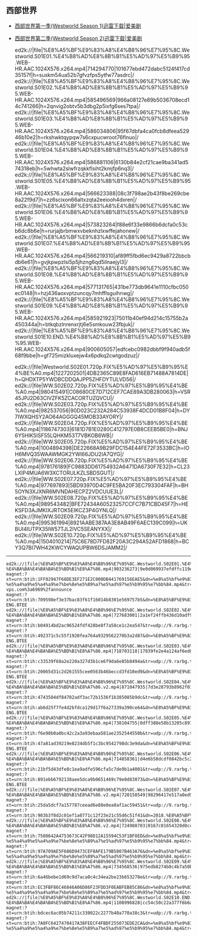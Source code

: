 ## 西部世界

* [西部世界第一季(Westworld Season 1)迅雷下载|爱美剧](https://22v.net/v/759/)
* [西部世界第二季(Westworld Season 2)迅雷下载|爱美剧](https://22v.net/v/3225/)

	ed2k://|file|%E8%A5%BF%E9%83%A8%E4%B8%96%E7%95%8C.Westworld.S01E01.%E4%B8%AD%E8%8B%B1%E5%AD%97%E5%B9%95.WEB-HR.AAC.1024X576.x264.mp4|714294770|101677ebd472dabc5124f417cd35157f|h=suskm54ua52b7gfvzfps5ytfw77asdrc|/
	ed2k://|file|%E8%A5%BF%E9%83%A8%E4%B8%96%E7%95%8C.Westworld.S01E02.%E4%B8%AD%E8%8B%B1%E5%AD%97%E5%B9%95.WEB-HR.AAC.1024X576.x264.mp4|585496569|966a08127e89b5036708ecd14c741266|h=2qnvig2obtv5b3dbg2p5ixfg6ses7tpa|/
	ed2k://|file|%E8%A5%BF%E9%83%A8%E4%B8%96%E7%95%8C.Westworld.S01E03.%E4%B8%AD%E8%8B%B1%E5%AD%97%E5%B9%95.WEB-HR.AAC.1024X576.x264.mp4|586034806|95f67dbfa4ca0fcb8dfeea52946b10e2|h=rkshwktqypqw7s6cxpucwroot76flnuo|/
	ed2k://|file|%E8%A5%BF%E9%83%A8%E4%B8%96%E7%95%8C.Westworld.S01E04.%E4%B8%AD%E8%8B%B1%E5%AD%97%E5%B9%95.WEB-HR.AAC.1024X576.x264.mp4|586881106|6130b84e2cf21cae9ba341ad574318eb|h=5whwta2slwfrzqkkflsiht2kmjfp6nq3|/
	ed2k://|file|%E8%A5%BF%E9%83%A8%E4%B8%96%E7%95%8C.Westworld.S01E05.%E4%B8%AD%E8%8B%B1%E5%AD%97%E5%B9%95.WEB-HR.AAC.1024X576.x264.mp4|566623388|08c3f798ae2b43f8be269cbe8a22f9d7|h=zz6scixon66altxzqta2eeiooh4dxren|/
	ed2k://|file|%E8%A5%BF%E9%83%A8%E4%B8%96%E7%95%8C.Westworld.S01E06.%E4%B8%AD%E8%8B%B1%E5%AD%97%E5%B9%95.WEB-HR.AAC.1024X576.x264.mp4|573823264|f88e6f33e9866b6dcfa0c53cb6dc8b6e|h=rurjajbrbmwxvbeknhzlxwffejahonew|/
	ed2k://|file|%E8%A5%BF%E9%83%A8%E4%B8%96%E7%95%8C.Westworld.S01E07.%E4%B8%AD%E8%8B%B1%E5%AD%97%E5%B9%95.WEB-HR.AAC.1024X576.x264.mp4|566219310|af89ff5fbd6ec9429a8722bbcbdb6e61|h=gvjkpwpzlsi5p5jhzng6qd5ilnaejyl3|/
	ed2k://|file|%E8%A5%BF%E9%83%A8%E4%B8%96%E7%95%8C.Westworld.S01E08.%E4%B8%AD%E8%8B%B1%E5%AD%97%E5%B9%95.WEB-HR.AAC.1024X576.x264.mp4|577131765|431be773db9641e1110cfbc050ec0148|h=hzj436aoxvptzuncqy7mhfflsguihnwg|/
	ed2k://|file|%E8%A5%BF%E9%83%A8%E4%B8%96%E7%95%8C.Westworld.S01E09.%E4%B8%AD%E8%8B%B1%E5%AD%97%E5%B9%95.WEB-HR.AAC.1024X576.x264.mp4|585921923|75011b40ef94d214c15755b2a450344a|h=btkqbzlnrenxrjtj6e5smkouw23fbjuk|/
	ed2k://|file|%E8%A5%BF%E9%83%A8%E4%B8%96%E7%95%8C.Westworld.S01E10.END.%E4%B8%AD%E8%8B%B1%E5%AD%97%E5%B9%95.WEB-HR.AAC.1024X576.x264.mp4|900605057|edfcebc0982dbbf9f940adb5f68f9bbe|h=gf725mizkluxejw4x6pdkq2cwtgodzuz|/


	ed2k://|file|Westworld.S02E01.720p.FIX%E5%AD%97%E5%B9%95%E4%BE%A0.mp4|1227202501|4DB2365C89E8FAD616EB71488A7814DE|h=QHDXTP5YWDBCDDQAJPP5ZHFDYTULVD56|/
	ed2k://|file|WW.S02E02.720p.FIX%E5%AD%97%E5%B9%95%E4%BE%A0.mp4|980415491|C08680CE7D712CEF7CAE89A3DB280063|h=VSR45JPJ2D63CIVZFK5ZCACORTUZQVCU|/
	ed2k://|file|WW.S02E03.720p.FIX%E5%AD%97%E5%B9%95%E4%BE%A0.mp4|982537056|90D023C232A284C53938F4DCD01B8F04|h=DY7IWXQHSY2AO64AGGGQ45MOB33AYORY|/
	ed2k://|file|WW.S02E04.720p.FIX%E5%AD%97%E5%B9%95%E4%BE%A0.mp4|1186747303|6181D7B1E0280C412797E0B8CEEB5BE0|h=BNJ6Y5HIK5ISF55LQHKM53T7VBKOB6WB|/
	ed2k://|file|WW.S02E05.720p.FIX%E5%AD%97%E5%B9%95%E4%BE%A0.mp4|1004894398|DE22668A9B29FDC154E44FE72F3533BC|h=IOH6MVQ35WAAWMGK2YWI66JDU2IA7QYG|/
	ed2k://|file|WW.S02E06.720p.FIX%E5%AD%97%E5%B9%95%E4%BE%A0.mp4|978176189|FC9883DD61754932A6471DA6730F7E32|h=CL23LXIP4MUA6W3XCTORULKZLSBDSGUT|/
	ed2k://|file|WW.S02E07.720p.FIX%E5%AD%97%E5%B9%95%E4%BE%A0.mp4|977697893|5BD93970D4C9FE5BA20F3EC793304FAF|h=BH5OYN3XJXNR6MVNDAHECPZ2VDCUUE3L|/
	ed2k://|file|WW.S02E08.720p.FIX%E5%AD%97%E5%B9%95%E4%BE%A0.mp4|989543482|BFE72434A60523257CCFC7B71CBD45F7|h=HEKSFD3AJMKIXJRTOK5EIKCZ3P4GYNLQ|/
	ed2k://|file|WW.S02E09.720p.FIX%E5%AD%97%E5%B9%95%E4%BE%A0.mp4|995361994|8921AABE387AA3E8AB49F6AEC139C099|h=UKBUI4IUTPX35IW57TJL2IVC5SEANYXX|/
	ed2k://|file|WW.S02E10.720p.FIX%E5%AD%97%E5%B9%95%E4%BE%A0.mp4|1504010214|75C6E78D7FD82F20A3C294A52AFD1868|h=BCY3Q7BI7WH42KWCYWAQUPBW6DSJAMM2|/


- - - - -


	ed2k://|file|%E8%A5%BF%E9%83%A8%E4%B8%96%E7%95%8C.Westworld.S02E01.%E4%B8%AD%E8%8B%B1%E5%AD%97%E5%B9%95.HDTVrip.720p-%E4%BA%BA%E4%BA%BA%E5%BD%B1%E8%A7%86.mp4|903236273|9e0d069937efdffc119ec0af78c182fb|h=wna32aqevffbqbodnscqfrlxisjnjdzn|/
	magnet:?xt=urn:btih:1FF02947F68DE3EF271E2C000DB441769156EAE5&dn=%e8%a5%bf%e9%83%a8%e4%b8%96%e7%95%8c.Westworld.S02E01.720p-%e5%a4%a9%e5%a4%a9%e7%be%8e%e5%89%a7%e5%ad%97%e5%b9%95%e7%bb%84.mp4&tr=udp%3a%2f%2ftracker.tiny-vps.com%3a6969%2fannounce
	magnet:?xt=urn:btih:709598ef3e37bac83f61f16014b8301e569757b5&dn=%E8%A5%BF%E9%83%A8%E4%B8%96%E7%95%8C.%E7%AC%AC%E4%BA%8C%E5%AD%A3.Westworld.S02E01.2018.HD1080P.X264.AAC.English.CHS-ENG.BTEE
	ed2k://|file|%E8%A5%BF%E9%83%A8%E4%B8%96%E7%95%8C.Westworld.S02E02.%E4%B8%AD%E8%8B%B1%E5%AD%97%E5%B9%95.HDTVrip.720p-%E4%BA%BA%E4%BA%BA%E5%BD%B1%E8%A7%86.mp4|727683001|2a1ef24ffb436d10adf92d40e67609a0|h=aqnhyelyg34bxdbmoo6itiuw3l3hbpuj|/
	magnet:?xt=urn:btih:b04914bd2ac96524fdf428be8f7a58ce1c2ea547&tr=udp://9.rarbg.to:2710/announce&tr=udp://9.rarbg.me:2710/announce&tr=http://tr.cili001.com:8070/announce&tr=http://tracker.trackerfix.com:80/announce&tr=udp://open.demonii.com:1337&tr=udp://tracker.opentrackr.org:1337/announce&tr=udp://p4p.arenabg.com:1337&tr=wss://tracker.openwebtorrent.com&tr=wss://tracker.btorrent.xyz&tr=wss://tracker.fastcast.nz
	magnet:?xt=urn:btih:492371c5c55f1920fea764a9329562270b3a2d87&dn=%E8%A5%BF%E9%83%A8%E4%B8%96%E7%95%8C.%E7%AC%AC%E4%BA%8C%E5%AD%A3.Westworld.S02E02.2018.HD1080P.X264.AAC.English.CHS-ENG.BTEE
	ed2k://|file|%E8%A5%BF%E9%83%A8%E4%B8%96%E7%95%8C.Westworld.S02E03.%E4%B8%AD%E8%8B%B1%E5%AD%97%E5%B9%95.HDTVrip.720p-%E4%BA%BA%E4%BA%BA%E5%BD%B1%E8%A7%86.mp4|718703118|17839fe2e4a124af6ed8d5629a7cec64|h=ppjumgitr7iryrnd4snpveva6gor6hjm|/
	magnet:?xt=urn:btih:c33539f68a2e220a327d3b1ce6f9da6e85b8494a&tr=udp://9.rarbg.to:2710/announce&tr=udp://9.rarbg.me:2710/announce&tr=http://tr.cili001.com:8070/announce&tr=http://tracker.trackerfix.com:80/announce&tr=udp://open.demonii.com:1337&tr=udp://tracker.opentrackr.org:1337/announce&tr=udp://p4p.arenabg.com:1337&tr=wss://tracker.openwebtorrent.com&tr=wss://tracker.btorrent.xyz&tr=wss://tracker.fastcast.nz
	magnet:?xt=urn:btih:20065d31c2d261555cee0563b46beccd3fd10ed9&dn=%E8%A5%BF%E9%83%A8%E4%B8%96%E7%95%8C.%E7%AC%AC%E4%BA%8C%E5%AD%A3.Westworld.S02E03.2018.HD1080P.X264.AAC.English.CHS-ENG.BTEE
	ed2k://|file|%E8%A5%BF%E9%83%A8%E4%B8%96%E7%95%8C.Westworld.S02E04.%E4%B8%AD%E8%8B%B1%E5%AD%97%E5%B9%95.HDTVrip.720p-%E4%BA%BA%E4%BA%BA%E5%BD%B1%E8%A7%86.v2.mp4|871047935|7d3e28793b8962f01cdd13c0e026074e|h=du3yixpzzbpdjfxwlvpg2sovtpxlhipt|/
	magnet:?xt=urn:btih:4743504df84702adf3ac72b1536f1b385085b9dc&tr=udp://9.rarbg.to:2710/announce&tr=udp://9.rarbg.me:2710/announce&tr=http://tr.cili001.com:8070/announce&tr=http://tracker.trackerfix.com:80/announce&tr=udp://open.demonii.com:1337&tr=udp://tracker.opentrackr.org:1337/announce&tr=udp://p4p.arenabg.com:1337&tr=wss://tracker.openwebtorrent.com&tr=wss://tracker.btorrent.xyz&tr=wss://tracker.fastcast.nz
	magnet:?xt=urn:btih:ab6d25f7fe4d2bfdca129d17f6a27339a390ce64&dn=%E8%A5%BF%E9%83%A8%E4%B8%96%E7%95%8C.%E7%AC%AC%E4%BA%8C%E5%AD%A3.Westworld.S02E04.2018.HD1080P.X264.AAC.English.CHS-ENG.BTEE
	ed2k://|file|%E8%A5%BF%E9%83%A8%E4%B8%96%E7%95%8C.Westworld.S02E05.%E4%B8%AD%E8%8B%B1%E5%AD%97%E5%B9%95.HDTVrip.720p-%E4%BA%BA%E4%BA%BA%E5%BD%B1%E8%A7%86.mp4|738104755|0dff388e58b13205c89798ca560b1aea|h=fsoxcvvyj3waa4fp4fmeg2t3uelwnkjx|/
	magnet:?xt=urn:btih:f6e98b0a0bc42c2a3a93ebaa581ae2352544550b&tr=udp://9.rarbg.to:2710/announce&tr=udp://9.rarbg.me:2710/announce&tr=http://tr.cili001.com:8070/announce&tr=http://tracker.trackerfix.com:80/announce&tr=udp://open.demonii.com:1337&tr=udp://tracker.opentrackr.org:1337/announce&tr=udp://p4p.arenabg.com:1337&tr=wss://tracker.openwebtorrent.com&tr=wss://tracker.btorrent.xyz&tr=wss://tracker.fastcast.nz
	magnet:?xt=urn:btih:47a81ad39219e8234db5f1c3bc9542798dc3e9da&dn=%E8%A5%BF%E9%83%A8%E4%B8%96%E7%95%8C.%E7%AC%AC%E4%BA%8C%E5%AD%A3.Westworld.S02E05.2018.HD1080P.X264.AAC.English.CHS-ENG.BTEE
	ed2k://|file|%E8%A5%BF%E9%83%A8%E4%B8%96%E7%95%8C.Westworld.S02E06.%E4%B8%AD%E8%8B%B1%E5%AD%97%E5%B9%95.HDTVrip.720p-%E4%BA%BA%E4%BA%BA%E5%BD%B1%E8%A7%86.mp4|714858361|d4e6b58dcdf0842bc5c2ee9a5be4ea78|h=zmrnmzwhbzqdxglepqx36pli7ue4e233|/
	magnet:?xt=urn:btih:21bf5d43dfe8c1ea9adfe596cfa5c7de9b1a4001&tr=udp://9.rarbg.to:2710/announce&tr=udp://9.rarbg.me:2710/announce&tr=http://tr.cili001.com:8070/announce&tr=http://tracker.trackerfix.com:80/announce&tr=udp://open.demonii.com:1337&tr=udp://tracker.opentrackr.org:1337/announce&tr=udp://p4p.arenabg.com:1337&tr=wss://tracker.openwebtorrent.com&tr=wss://tracker.btorrent.xyz&tr=wss://tracker.fastcast.nz
	magnet:?xt=urn:btih:891ebb6792138aee5dca9b0651469c79e0d83073&dn=%E8%A5%BF%E9%83%A8%E4%B8%96%E7%95%8C.%E7%AC%AC%E4%BA%8C%E5%AD%A3.Westworld.S02E06.2018.HD1080P.X264.AAC.English.CHS-ENG.BTEE
	ed2k://|file|%E8%A5%BF%E9%83%A8%E4%B8%96%E7%95%8C.Westworld.S02E07.%E4%B8%AD%E8%8B%B1%E5%AD%97%E5%B9%95.HDTVrip.720p-%E4%BA%BA%E4%BA%BA%E5%BD%B1%E8%A7%86.v2.mp4|720158549|98296417e517a0ed95dabbe8176d1d1c|h=rnoimbnk5lo4mgxjtl7552fo45acptpb|/
	magnet:?xt=urn:btih:25da5dcf7a157787ceead6e88e0ea0af1ac59451&tr=udp://9.rarbg.to:2710/announce&tr=udp://9.rarbg.me:2710/announce&tr=http://tr.cili001.com:8070/announce&tr=http://tracker.trackerfix.com:80/announce&tr=udp://open.demonii.com:1337&tr=udp://tracker.opentrackr.org:1337/announce&tr=udp://p4p.arenabg.com:1337&tr=wss://tracker.openwebtorrent.com&tr=wss://tracker.btorrent.xyz&tr=wss://tracker.fastcast.nz
	magnet:?xt=urn:btih:983b3f8d2c01ef1a0771c12f23e21c55d6c51f41&dn=2018.%E8%A5%BF%E9%83%A8%E4%B8%96%E7%95%8C%20%E7%AC%AC%E4%BA%8C%E5%AD%A3.S02E07.HD1080P%E8%8B%B1%E8%AF%AD%E4%B8%AD%E8%8B%B1%E5%8F%8C%E5%AD%97%5Bwww.bdsee.cn%5D.mp4
	ed2k://|file|%E8%A5%BF%E9%83%A8%E4%B8%96%E7%95%8C.Westworld.S02E08.%E4%B8%AD%E8%8B%B1%E5%AD%97%E5%B9%95.HDTVrip.720p-%E4%BA%BA%E4%BA%BA%E5%BD%B1%E8%A7%86.v2.mp4|724988703|0167c01654320d8cc57fe7f5fec340db|h=ajt5eyiox53xjo2j25egab4jpnpuydyn|/
	magnet:?xt=urn:btih:7508642A4753673C42F98D12A15594C53F1BF8ED&dn=%e8%a5%bf%e9%83%a8%e4%b8%96%e7%95%8c.Westworld.S02E08.720p-%e5%a4%a9%e5%a4%a9%e7%be%8e%e5%89%a7%e5%ad%97%e5%b9%95%e7%bb%84.mp4&tr=udp%3a%2f%2ftracker.openbittorrent.com%3a80%2fannounce&tr=udp%3a%2f%2ftracker.opentrackr.org%3a1337%2fannounce
	magnet:?xt=urn:btih:97A709AE5F686D9473CEF8AFE179B5807B463A76&dn=%e8%a5%bf%e9%83%a8%e4%b8%96%e7%95%8c.Westworld.S02E08.1080p-%e5%a4%a9%e5%a4%a9%e7%be%8e%e5%89%a7%e5%ad%97%e5%b9%95%e7%bb%84.mp4&tr=udp%3a%2f%2ftracker.openbittorrent.com%3a80%2fannounce&tr=udp%3a%2f%2ftracker.opentrackr.org%3a1337%2fannounce
	ed2k://|file|%E8%A5%BF%E9%83%A8%E4%B8%96%E7%95%8C.Westworld.S02E09.%E4%B8%AD%E8%8B%B1%E5%AD%97%E5%B9%95.HDTVrip.720p-%E4%BA%BA%E4%BA%BA%E5%BD%B1%E8%A7%86.mp4|734568536|975edb8274b8c4b7a50b01ba7b5e6c28|h=fvlr5qzsnii7rknq7j6nw42d4oerezrn|/
	magnet:?xt=urn:btih:6a46bebe1d69c9d7aca0c4c34ea2be23b653278e&tr=udp://9.rarbg.to:2710/announce&tr=udp://9.rarbg.me:2710/announce&tr=http://tr.cili001.com:8070/announce&tr=http://tracker.trackerfix.com:80/announce&tr=udp://open.demonii.com:1337&tr=udp://tracker.opentrackr.org:1337/announce&tr=udp://p4p.arenabg.com:1337&tr=wss://tracker.openwebtorrent.com&tr=wss://tracker.btorrent.xyz&tr=wss://tracker.fastcast.nz
	magnet:?xt=urn:btih:EC3FBF86C46846A06D86F23FDD3F0EABFEB85C86&dn=%e8%a5%bf%e9%83%a8%e4%b8%96%e7%95%8c.Westworld.S02E09.1080p-%e5%a4%a9%e5%a4%a9%e7%be%8e%e5%89%a7%e5%ad%97%e5%b9%95%e7%bb%84.mp4&tr=udp%3a%2f%2ftracker.openbittorrent.com%3a80%2fannounce&tr=udp%3a%2f%2ftracker.opentrackr.org%3a1337%2fannounce
	ed2k://|file|%E8%A5%BF%E9%83%A8%E4%B8%96%E7%95%8C.Westworld.S02E10.END.%E4%B8%AD%E8%8B%B1%E5%AD%97%E5%B9%95.HDTVrip.720p-%E4%BA%BA%E4%BA%BA%E5%BD%B1%E8%A7%86.mp4|1108996828|cc54c50c22a377f6b6a0d82b0bffc070|h=bylvoyxzgs5rj3hccec4rf7qgbt5emxr|/
	magnet:?xt=urn:btih:bdcec6ac05b74211c330022c2277b40a770a38c3&tr=udp://9.rarbg.to:2710/announce&tr=udp://9.rarbg.me:2710/announce&tr=http://tr.cili001.com:8070/announce&tr=http://tracker.trackerfix.com:80/announce&tr=udp://open.demonii.com:1337&tr=udp://tracker.opentrackr.org:1337/announce&tr=udp://p4p.arenabg.com:1337&tr=wss://tracker.openwebtorrent.com&tr=wss://tracker.btorrent.xyz&tr=wss://tracker.fastcast.nz
	magnet:?xt=urn:btih:7A0FC6427470417A38FEECF4FBDF255073EDE2CA&dn=%e8%a5%bf%e9%83%a8%e4%b8%96%e7%95%8c.Westworld.S02E10.1080p-%e5%a4%a9%e5%a4%a9%e7%be%8e%e5%89%a7%e5%ad%97%e5%b9%95%e7%bb%84.mp4&tr=udp%3a%2f%2ftracker.openbittorrent.com%3a80%2fannounce&tr=udp%3a%2f%2ftracker.opentrackr.org%3a1337%2fannounce
